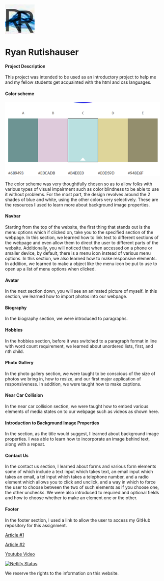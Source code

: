 ![alt text for screen readers](/img/favicon-96x96.png "Ryan Rutishauser Website logo")
# Ryan Rutishauser
#### Project Description
This project was intended to be used as an introductory project to help
me and my fellow students get acquainted with the html and css languages.
#### Color scheme
![alt text for screen readers](/img/color-scheme.png "Website color scheme")  

The color scheme was very thoughtfully chosen so as to allow folks with various types of visual impairment such as color blindness to be able to use it without problems. For the most part, the design revolves around the 2 shades of blue and white, using the other colors very selectively.
These are the resources I used to learn more about background image properties.
#### Navbar
Starting from the top of the website, the first thing that stands out is the menu options which if clicked on, take you to the specified section of the webpage. In this section, we learned how to link text to different sections of the webpage and even allow them to direct the user to different parts of the website. Additionally, you will noticed that when accessed on a phone or smaller device, by default, there is a menu icon instead of various menu options. In this section, we also learned how to make responsive elements. In addition, we learned to make a object like the menu icon be put to use to open up a list of menu options when clicked.
#### Avatar
In the next section down, you will see an animated picture of myself. In this section, we learned how to import photos into our webpage.
#### Biography
In the biography section, we were introduced to paragraphs.
#### Hobbies
In the hobbies section, before it was switched to a paragraph format in line with word count requirement, we learned about unordered lists, first, and nth child.
#### Photo Gallery
In the photo gallery section, we were taught to be conscious of the size of photos we bring in, how to resize, and our first major application of responsiveness. In addition, we were taught how to make captions.
#### Near Car Collision
In the near car collision section, we were taught how to embed various elements of media states on to our webpage such as videos as shown here.
#### Introduction to Background Image Properties
In the section, as the title would suggest, I learned about background image properties. I was able to learn how to incorporate an image behind text, along with a repeat.
#### Contact Us
In the contact us section, I learned about forms and various form elements some of which include a text input which takes text, an email input which takes an email, a tel input which takes a telephone number, and a radio element which allows you to click and unclick, and a way in which to force the user to choose between the two of such elements as if you choose one, the other unchecks. We were also introduced to required and optional fields and how to choose whether to make an element one or the other.
#### Footer
In the footer section, I used a link to allow the user to access my GitHub repository for this assignment.  

[Article #1](https://css-tricks.com/almanac/properties/b/background-image/)  

[Article #2](https://www.w3schools.com/cssref/pr_background-image.php)  

[Youtube Video](https://www.youtube.com/watch?v=zHZRFwWQt2w&t=359s)  

  [![Netlify Status](https://api.netlify.com/api/v1/badges/6a50755a-17b9-488a-be06-9d613f6c6d5f/deploy-status)](https://app.netlify.com/sites/about-me-ryan-rutishauser/deploys)  

  We reserve the rights to the information on this website.